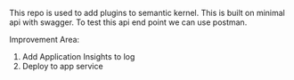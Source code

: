 This repo is used to add plugins to semantic kernel. This is built on minimal api with swagger.
To test this api end point we can use postman.

Improvement Area:

1. Add Application Insights to log
2. Deploy to app service
